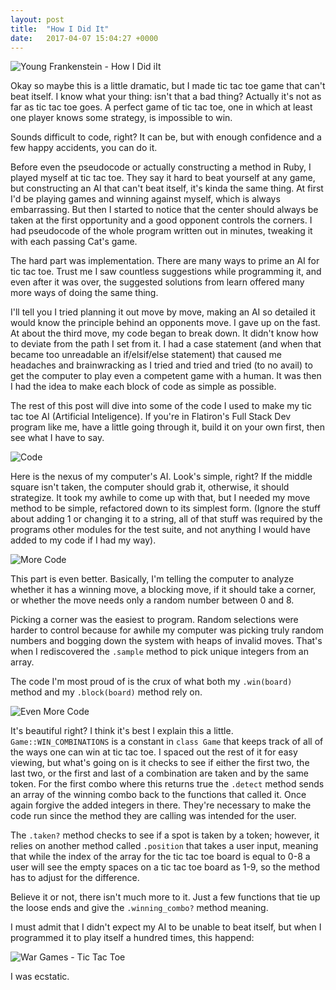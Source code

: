 ```yaml
---
layout: post
title:  "How I Did It"
date:   2017-04-07 15:04:27 +0000
---
```


![Young Frankenstein - How I Did iIt](http://imgur.com/TgSF15c)

Okay so maybe this is a little dramatic, but I made tic tac toe game that can't beat itself. I know what your thing: isn't that a bad thing? Actually it's not as far as tic tac toe goes. A perfect game of tic tac toe, one in which at least one player knows some strategy, is impossible to win.

Sounds difficult to code, right? It can be, but with enough confidence and a few happy accidents, you can do it.

Before even the pseudocode or actually constructing a method in Ruby, I played myself at tic tac toe. They say it hard to beat yourself at any game, but constructing an AI that can't beat itself, it's kinda the same thing. At first I'd be playing games and winning against myself, which is always embarrassing. But then I started to notice that the center should always be taken at the first opportunity and a good opponent controls the corners. I had pseudocode of the whole program written out in minutes, tweaking it with each passing Cat's game.

The hard part was implementation. There are many ways to prime an AI for tic tac toe. Trust me I saw countless suggestions while programming it, and even after it was over, the suggested solutions from learn offered many more ways of doing the same thing.

I'll tell you I tried planning it out move by move, making an AI so detailed it would know the principle behind an opponents move. I gave up on the fast. At about the third move, my code began to break down. It didn't know how to deviate from the path I set from it. I had a case statement (and when that became too unreadable an if/elsif/else statement) that caused me headaches and brainwracking as I tried and tried and tried (to no avail) to get the computer to play even a competent game with a human. It was then I had the idea to make each block of code as simple as possible.

The rest of this post will dive into some of the code I used to make my tic tac toe AI (Artificial Inteligence). If you're in Flatiron's Full Stack Dev program like me, have a little going through it, build it on your own first, then see what I have to say.

![Code](http://imgur.com/fD4vpZh)

Here is the nexus of my computer's AI. Look's simple, right? If the middle square isn't taken, the computer should grab it, otherwise, it should strategize. It took my awhile to come up with that, but I needed my move method to be simple, refactored down to its simplest form. (Ignore the stuff about adding 1 or changing it to a string, all of that stuff was required by the programs other modules for the test suite, and not anything I would have added to my code if I had my way).

![More Code](http://imgur.com/S9csQ3S)

This part is even better. Basically, I'm telling the computer to analyze whether it has a winning move, a blocking move, if it should take a corner, or whether the move needs only a random number between 0 and 8.

Picking a corner was the easiest to program. Random selections were harder to control because for awhile my computer was picking truly random numbers and bogging down the system with heaps of invalid moves. That's when I rediscovered the `.sample` method to pick unique integers from an array.

The code I'm most proud of is the crux of what both my `.win(board)` method and my `.block(board)` method rely on.

![Even More Code](http://imgur.com/tzG0qZd)

It's beautiful right? I think it's best I explain this a little. `Game::WIN_COMBINATIONS` is a constant in `class Game` that keeps track of all of the ways one can win at tic tac toe. I spaced out the rest of it for easy viewing, but what's going on is it checks to see if either the first two, the last two, or the first and last of a combination are taken and by the same token. For the first combo where this returns true the `.detect` method sends an array of the winning combo back to the functions that called it. Once again forgive the added integers in there. They're necessary to make the code run since the method they are calling was intended for the user.

The `.taken?` method checks to see if a spot is taken by a token; however, it relies on another method called `.position` that takes a user input, meaning that while the index of the array for the tic tac toe board is equal to 0-8 a user will see the empty spaces on a tic tac toe board as 1-9, so the method has to adjust for the difference.

Believe it or not, there isn't much more to it. Just a few functions that tie up the loose ends and give the `.winning_combo?` method meaning.

I must admit that I didn't expect my AI to be unable to beat itself, but when I programmed it to play itself a hundred times, this happend:

![War Games - Tic Tac Toe](http://imgur.com/Ks0kdQV)

I was ecstatic.


